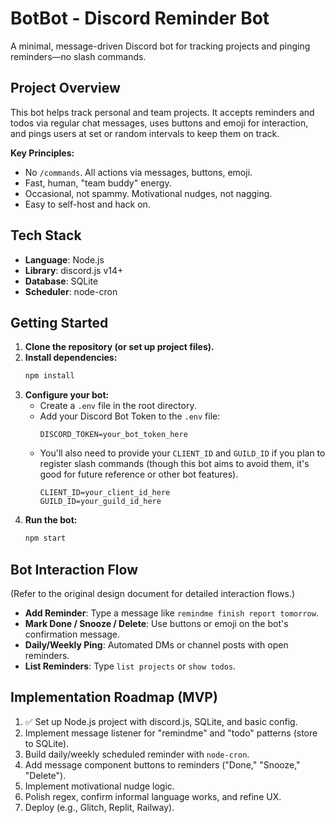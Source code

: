 # BotBot - Discord Reminder Bot

A minimal, message-driven Discord bot for tracking projects and pinging reminders—no slash commands.

## Project Overview

This bot helps track personal and team projects. It accepts reminders and todos via regular chat messages, uses buttons and emoji for interaction, and pings users at set or random intervals to keep them on track.

**Key Principles:**

- No `/commands`. All actions via messages, buttons, emoji.
- Fast, human, "team buddy" energy.
- Occasional, not spammy. Motivational nudges, not nagging.
- Easy to self-host and hack on.

## Tech Stack

- **Language**: Node.js
- **Library**: discord.js v14+
- **Database**: SQLite
- **Scheduler**: node-cron

## Getting Started

1.  **Clone the repository (or set up project files).**
2.  **Install dependencies:**
    ```bash
    npm install
    ```
3.  **Configure your bot:**
    *   Create a `.env` file in the root directory.
    *   Add your Discord Bot Token to the `.env` file:
        ```
        DISCORD_TOKEN=your_bot_token_here
        ```
    *   You'll also need to provide your `CLIENT_ID` and `GUILD_ID` if you plan to register slash commands (though this bot aims to avoid them, it's good for future reference or other bot features).
        ```
        CLIENT_ID=your_client_id_here
        GUILD_ID=your_guild_id_here 
        ```
4.  **Run the bot:**
    ```bash
    npm start
    ```

## Bot Interaction Flow

(Refer to the original design document for detailed interaction flows.)

-   **Add Reminder**: Type a message like `remindme finish report tomorrow`.
-   **Mark Done / Snooze / Delete**: Use buttons or emoji on the bot's confirmation message.
-   **Daily/Weekly Ping**: Automated DMs or channel posts with open reminders.
-   **List Reminders**: Type `list projects` or `show todos`.

## Implementation Roadmap (MVP)

1.  ✅ Set up Node.js project with discord.js, SQLite, and basic config.
2.  Implement message listener for "remindme" and "todo" patterns (store to SQLite).
3.  Build daily/weekly scheduled reminder with `node-cron`.
4.  Add message component buttons to reminders ("Done," "Snooze," "Delete").
5.  Implement motivational nudge logic.
6.  Polish regex, confirm informal language works, and refine UX.
7.  Deploy (e.g., Glitch, Replit, Railway).

